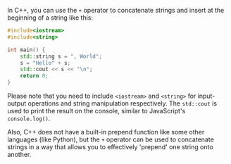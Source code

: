 In C++, you can use the `+` operator to concatenate strings and insert at the beginning of a string like this:

```cpp
#include<iostream>
#include<string>

int main() {
    std::string s = ", World";
    s = "Hello" + s;
    std::cout << s << "\n";
    return 0;
}
```

Please note that you need to include `<iostream>` and `<string>` for input-output operations and string manipulation respectively. The `std::cout` is used to print the result on the console, similar to JavaScript's `console.log()`. 

Also, C++ does not have a built-in prepend function like some other languages (like Python), but the `+` operator can be used to concatenate strings in a way that allows you to effectively 'prepend' one string onto another.
